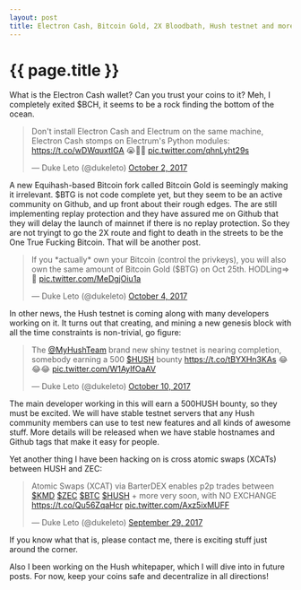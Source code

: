 ```yaml
---
layout: post
title: Electron Cash, Bitcoin Gold, 2X Bloodbath, Hush testnet and more
---
```


{{ page.title }}
================

What is the Electron Cash wallet? Can you trust your coins to it?
Meh, I completely exited $BCH, it seems to be a rock finding the bottom
of the ocean.

<blockquote class="twitter-tweet" data-lang="en"><p lang="en" dir="ltr">Don&#39;t install Electron Cash and Electrum on the same machine, Electron Cash stomps on Electrum&#39;s Python modules: <a href="https://t.co/wDWquxtIGA">https://t.co/wDWquxtIGA</a> 😭🤮🤕 <a href="https://t.co/qhnLyht29s">pic.twitter.com/qhnLyht29s</a></p>&mdash; Duke Leto (@dukeleto) <a href="https://twitter.com/dukeleto/status/914920389679112194?ref_src=twsrc%5Etfw">October 2, 2017</a></blockquote>
<script async src="//platform.twitter.com/widgets.js" charset="utf-8"></script>

A new Equihash-based Bitcoin fork called Bitcoin Gold is seemingly making it
irrelevant. $BTG is not code complete yet, but they seem to be an active
community on Github, and up front about their rough edges. The are still
implementing replay protection and they have assured me on Github that they
will delay the launch of mainnet if there is no replay protection. So they are
not tryingt to go the 2X route and fight to death in the streets to be the One
True Fucking Bitcoin. That will be another post.

<blockquote class="twitter-tweet" data-lang="en"><p lang="en" dir="ltr">If you *actually* own your Bitcoin (control the privkeys), you will also own the same amount of Bitcoin Gold ($BTG) on Oct 25th. HODLing=&gt;🤑 <a href="https://t.co/MeDgjOiu1a">pic.twitter.com/MeDgjOiu1a</a></p>&mdash; Duke Leto (@dukeleto) <a href="https://twitter.com/dukeleto/status/915626887384141825?ref_src=twsrc%5Etfw">October 4, 2017</a></blockquote>
<script async src="//platform.twitter.com/widgets.js" charset="utf-8"></script>

In other news, the Hush testnet is coming along with many developers working on
it. It turns out that creating, and mining a new genesis block with all the
time constraints is non-trivial, go figure:

<blockquote class="twitter-tweet" data-lang="en"><p lang="en" dir="ltr">The <a href="https://twitter.com/MyHushTeam?ref_src=twsrc%5Etfw">@MyHushTeam</a> brand new shiny testnet is nearing completion, somebody earning a 500 <a href="https://twitter.com/search?q=%24HUSH&amp;src=ctag&amp;ref_src=twsrc%5Etfw">$HUSH</a> bounty <a href="https://t.co/tBYXHn3KAs">https://t.co/tBYXHn3KAs</a> 😂😂😂 <a href="https://t.co/W1AyIfOaAV">pic.twitter.com/W1AyIfOaAV</a></p>&mdash; Duke Leto (@dukeleto) <a href="https://twitter.com/dukeleto/status/917835110593863681?ref_src=twsrc%5Etfw">October 10, 2017</a></blockquote>
<script async src="//platform.twitter.com/widgets.js" charset="utf-8"></script>

The main developer working in this will earn a 500HUSH bounty, so they must be
excited. We will have stable testnet servers that any Hush community members
can use to test new features and all kinds of awesome stuff. More details will
be released when we have stable hostnames and Github tags that make it easy for
people.

Yet another thing I have been hacking on is cross atomic swaps (XCATs) between
HUSH and ZEC:

<blockquote class="twitter-tweet" data-lang="en"><p lang="en" dir="ltr">Atomic Swaps (XCAT) via BarterDEX enables p2p trades between <a href="https://twitter.com/search?q=%24KMD&amp;src=ctag&amp;ref_src=twsrc%5Etfw">$KMD</a> <a href="https://twitter.com/search?q=%24ZEC&amp;src=ctag&amp;ref_src=twsrc%5Etfw">$ZEC</a> <a href="https://twitter.com/search?q=%24BTC&amp;src=ctag&amp;ref_src=twsrc%5Etfw">$BTC</a> <a href="https://twitter.com/search?q=%24HUSH&amp;src=ctag&amp;ref_src=twsrc%5Etfw">$HUSH</a> + more very soon, with NO EXCHANGE <a href="https://t.co/Qu56ZqaHcr">https://t.co/Qu56ZqaHcr</a> <a href="https://t.co/Axz5ixMUFF">pic.twitter.com/Axz5ixMUFF</a></p>&mdash; Duke Leto (@dukeleto) <a href="https://twitter.com/dukeleto/status/913794990618247168?ref_src=twsrc%5Etfw">September 29, 2017</a></blockquote>
<script async src="//platform.twitter.com/widgets.js" charset="utf-8"></script>

If you know what that is, please contact me, there is exciting stuff just
around the corner.

Also I been working on the Hush whitepaper, which I will dive into in
future posts. For now, keep your coins safe and decentralize in all directions!


